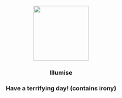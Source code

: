 <p align="center">
    <img src="https://raw.githubusercontent.com/PokeAPI/sprites/master/sprites/pokemon/314.png" width="150" height="150">
</p>
<h3 align="center"> <b>Illumise</b></h3>
<h3 align="center">Have a terrifying day! (contains irony)</h3>
